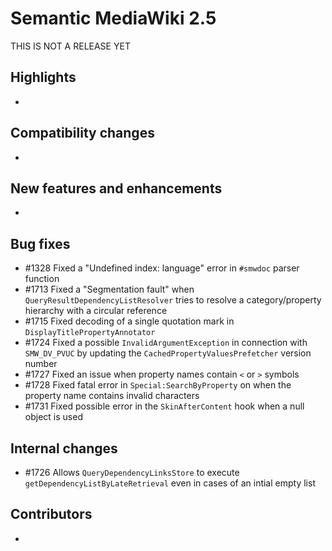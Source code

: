 # Semantic MediaWiki 2.5

THIS IS NOT A RELEASE YET

## Highlights

*

## Compatibility changes

*

## New features and enhancements

*

## Bug fixes

* #1328 Fixed a "Undefined index: language" error in `#smwdoc` parser function
* #1713 Fixed a "Segmentation fault" when `QueryResultDependencyListResolver` tries to resolve a category/property hierarchy with a circular reference
* #1715 Fixed decoding of a single quotation mark in `DisplayTitlePropertyAnnotator`
* #1724 Fixed a possible `InvalidArgumentException` in connection with `SMW_DV_PVUC` by updating the `CachedPropertyValuesPrefetcher` version number
* #1727 Fixed an issue when property names contain `<` or `>` symbols 
* #1728 Fixed fatal error in `Special:SearchByProperty` on when the property name contains invalid characters
* #1731 Fixed possible error in the `SkinAfterContent` hook when a null object is used

## Internal changes

* #1726 Allows `QueryDependencyLinksStore` to execute `getDependencyListByLateRetrieval` even in cases of an intial empty list

## Contributors

*
